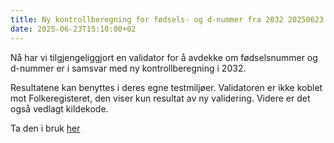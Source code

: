 ```yaml
---
title: Ny kontrollberegning for fødsels- og d-nummer fra 2032 20250623
date: 2025-06-23T15:10:00+02
---
```


Nå har vi tilgjengeliggjort en validator for å avdekke om fødselsnummer og d-nummer er i samsvar med ny kontrollberegning i 2032. 

Resultatene kan benyttes i deres egne testmiljøer. Validatoren er ikke koblet mot Folkeregisteret, den viser kun resultat av ny validering. Videre er det også vedlagt kildekode. 

Ta den i bruk [her](https://www.skatteetaten.no/deling/folkeregisteret/pid/validering/)


